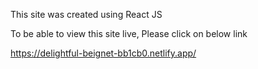 This site was created using React JS

To be able to view this site live, Please click on below link

https://delightful-beignet-bb1cb0.netlify.app/